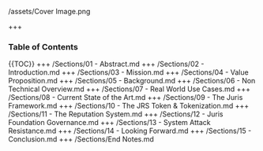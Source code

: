 /assets/Cover Image.png


+++

### Table of Contents
{{TOC}}
+++
/Sections/01 - Abstract.md
+++
/Sections/02 - Introduction.md
+++
/Sections/03 - Mission.md
+++
/Sections/04 - Value Proposition.md
+++
/Sections/05 - Background.md
+++
/Sections/06 - Non Technical Overview.md
+++
/Sections/07 - Real World Use Cases.md
+++
/Sections/08 - Current State of the Art.md
+++
/Sections/09 - The Juris Framework.md
+++
/Sections/10 - The JRS Token & Tokenization.md
+++
/Sections/11 - The Reputation System.md
+++
/Sections/12 - Juris Foundation Governance.md
+++
/Sections/13 - System Attack Resistance.md
+++
/Sections/14 - Looking Forward.md
+++
/Sections/15 - Conclusion.md
+++
/Sections/End Notes.md